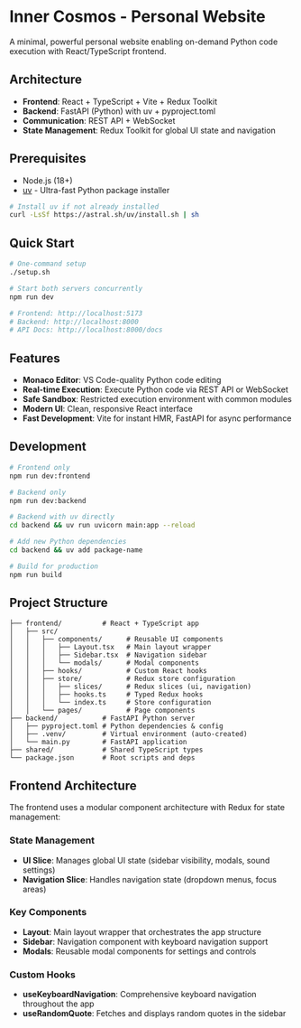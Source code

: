 # Inner Cosmos - Personal Website

A minimal, powerful personal website enabling on-demand Python code execution with React/TypeScript frontend.

## Architecture

- **Frontend**: React + TypeScript + Vite + Redux Toolkit
- **Backend**: FastAPI (Python) with uv + pyproject.toml
- **Communication**: REST API + WebSocket
- **State Management**: Redux Toolkit for global UI state and navigation

## Prerequisites

- Node.js (18+)
- [uv](https://github.com/astral-sh/uv) - Ultra-fast Python package installer

```bash
# Install uv if not already installed
curl -LsSf https://astral.sh/uv/install.sh | sh
```

## Quick Start

```bash
# One-command setup
./setup.sh

# Start both servers concurrently
npm run dev

# Frontend: http://localhost:5173
# Backend: http://localhost:8000
# API Docs: http://localhost:8000/docs
```

## Features

- **Monaco Editor**: VS Code-quality Python code editing
- **Real-time Execution**: Execute Python code via REST API or WebSocket
- **Safe Sandbox**: Restricted execution environment with common modules
- **Modern UI**: Clean, responsive React interface
- **Fast Development**: Vite for instant HMR, FastAPI for async performance

## Development

```bash
# Frontend only
npm run dev:frontend

# Backend only  
npm run dev:backend

# Backend with uv directly
cd backend && uv run uvicorn main:app --reload

# Add new Python dependencies
cd backend && uv add package-name

# Build for production
npm run build
```

## Project Structure

```
├── frontend/          # React + TypeScript app
│   ├── src/
│   │   ├── components/      # Reusable UI components
│   │   │   ├── Layout.tsx   # Main layout wrapper
│   │   │   ├── Sidebar.tsx  # Navigation sidebar
│   │   │   └── modals/      # Modal components
│   │   ├── hooks/           # Custom React hooks
│   │   ├── store/           # Redux store configuration
│   │   │   ├── slices/      # Redux slices (ui, navigation)
│   │   │   ├── hooks.ts     # Typed Redux hooks
│   │   │   └── index.ts     # Store configuration
│   │   └── pages/           # Page components
├── backend/           # FastAPI Python server
│   ├── pyproject.toml # Python dependencies & config
│   ├── .venv/         # Virtual environment (auto-created)
│   └── main.py        # FastAPI application
├── shared/            # Shared TypeScript types
└── package.json       # Root scripts and deps
```

## Frontend Architecture

The frontend uses a modular component architecture with Redux for state management:

### State Management
- **UI Slice**: Manages global UI state (sidebar visibility, modals, sound settings)
- **Navigation Slice**: Handles navigation state (dropdown menus, focus areas)

### Key Components
- **Layout**: Main layout wrapper that orchestrates the app structure
- **Sidebar**: Navigation component with keyboard navigation support
- **Modals**: Reusable modal components for settings and controls

### Custom Hooks
- **useKeyboardNavigation**: Comprehensive keyboard navigation throughout the app
- **useRandomQuote**: Fetches and displays random quotes in the sidebar 